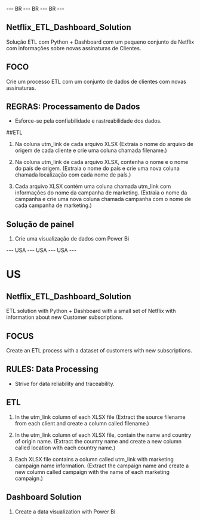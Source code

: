 --- BR --- BR --- BR ---

## Netflix_ETL_Dashboard_Solution

Solução ETL com Python + Dashboard com um pequeno conjunto de Netflix com informações sobre novas assinaturas de Clientes.

## FOCO
Crie um processo ETL com um conjunto de dados de clientes com novas assinaturas.

## REGRAS: Processamento de Dados

- Esforce-se pela confiabilidade e rastreabilidade dos dados.

##ETL

1. Na coluna utm_link de cada arquivo XLSX
(Extraia o nome do arquivo de origem de cada cliente e crie uma coluna chamada filename.)

2. Na coluna utm_link de cada arquivo XLSX, contenha o nome e o nome do país de origem.
(Extraia o nome do país e crie uma nova coluna chamada localização com cada nome de país.)

3. Cada arquivo XLSX contém uma coluna chamada utm_link com informações do nome da campanha de marketing.
(Extraia o nome da campanha e crie uma nova coluna chamada campanha com o nome de cada campanha de marketing.)

## Solução de painel

1. Crie uma visualização de dados com Power Bi


--- USA --- USA --- USA ---
# US

## Netflix_ETL_Dashboard_Solution

ETL solution with Python + Dashboard with a small set of Netflix with information about new Customer subscriptions.

## FOCUS
Create an ETL process with a dataset of customers with new subscriptions.

## RULES: Data Processing

- Strive for data reliability and traceability.

## ETL

1. In the utm_link column of each XLSX file
(Extract the source filename from each client and create a column called filename.)

2. In the utm_link column of each XLSX file, contain the name and country of origin name.
(Extract the country name and create a new column called location with each country name.)

3. Each XLSX file contains a column called utm_link with marketing campaign name information.
(Extract the campaign name and create a new column called campaign with the name of each marketing campaign.)

## Dashboard Solution

1. Create a data visualization with Power Bi